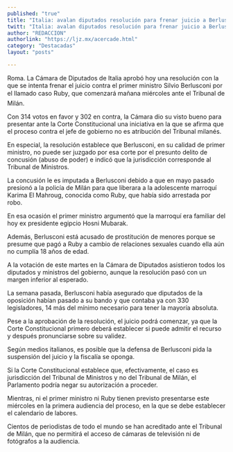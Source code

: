 ```yaml
---
published: "true"
title: "Italia: avalan diputados resolución para frenar juicio a Berlusconi"
twitt: "Italia: avalan diputados resolución para frenar juicio a Berlusconi"
author: "REDACCION"
authorlink: "https://ljz.mx/acercade.html"
category: "Destacadas"
layout: "posts"

---
```



  Roma. La Cámara de Diputados de Italia aprobó hoy una resolución con la que se intenta frenar el juicio contra el primer ministro Silvio Berlusconi por el llamado caso Ruby, que comenzará mañana miércoles ante el Tribunal de Milán.



  Con 314 votos en favor y 302 en contra, la Cámara dio su visto bueno para presentar ante la Corte Constitucional una iniciativa en la que se afirma que el proceso contra el jefe de gobierno no es atribución del Tribunal milanés.



  En especial, la resolución establece que Berlusconi, en su calidad de primer ministro, no puede ser juzgado por esa corte por el presunto delito de concusión (abuso de poder) e indicó que la jurisdicción corresponde al Tribunal de Ministros.



  La concusión le es imputada a Berlusconi debido a que en mayo pasado presionó a la policía de Milán para que liberara a la adolescente marroquí Karima El Mahroug, conocida como Ruby, que había sido arrestada por robo.



  En esa ocasión el primer ministro argumentó que la marroquí era familiar del hoy ex presidente egipcio Hosni Mubarak.



  Además, Berlusconi está acusado de prostitución de menores porque se presume que pagó a Ruby a cambio de relaciones sexuales cuando ella aún no cumplía 18 años de edad.



  A la votación de este martes en la Cámara de Diputados asistieron todos los diputados y ministros del gobierno, aunque la resolución pasó con un margen inferior al esperado.



  La semana pasada, Berlusconi había asegurado que diputados de la oposición habían pasado a su bando y que contaba ya con 330 legisladores, 14 más del mínimo necesario para tener la mayoría absoluta.



  Pese a la aprobación de la resolución, el juicio podrá comenzar, ya que la Corte Constitucional primero deberá establecer si puede admitir el recurso y después pronunciarse sobre su validez.



  Según medios italianos, es posible que la defensa de Berlusconi pida la suspensión del juicio y la fiscalía se oponga.



  Si la Corte Constitucional establece que, efectivamente, el caso es jurisdicción del Tribunal de Ministros y no del Tribunal de Milán, el Parlamento podría negar su autorización a proceder.



  Mientras, ni el primer ministro ni Ruby tienen previsto presentarse este miércoles en la primera audiencia del proceso, en la que se debe establecer el calendario de labores.



  Cientos de periodistas de todo el mundo se han acreditado ante el Tribunal de Milán, que no permitirá el acceso de cámaras de televisión ni de fotógrafos a la audiencia.

